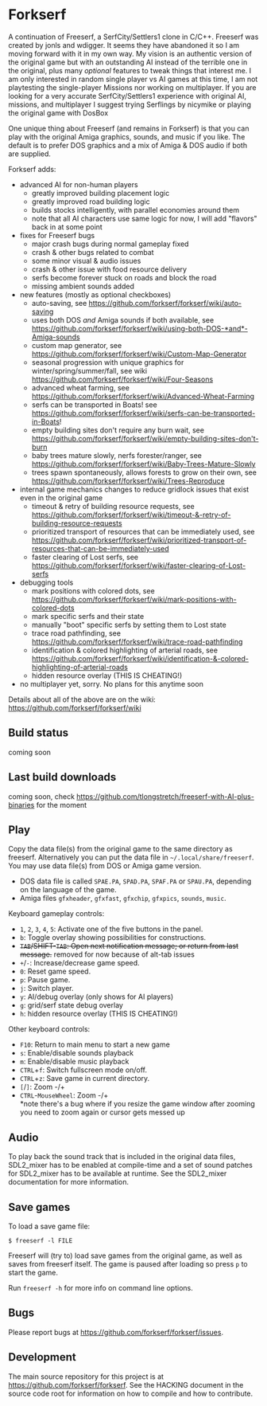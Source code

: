 Forkserf
========

A continuation of Freeserf, a SerfCity/Settlers1 clone in C/C++.  Freeserf was created by jonls and wdigger.  It seems they have abandoned it so I am moving forward with it in my own way.  My vision is an authentic version of the original game but with an outstanding AI instead of the terrible one in the original, plus many *optional* features to tweak things that interest me.  I am only interested in random single player vs AI games at this time, I am not playtesting the single-player Missions nor working on multiplayer.  If you are looking for a very accurate SerfCity/Settlers1 experience with original AI, missions, and multiplayer I suggest trying Serflings by nicymike or playing the original game with DosBox

One unique thing about Freeserf (and remains in Forkserf) is that you can play with the original Amiga graphics, sounds, and music if you like.  The default is to prefer DOS graphics and a mix of Amiga & DOS audio if both are supplied.

Forkserf adds:
- advanced AI for non-human players
  - greatly improved building placement logic
  - greatly improved road building logic
  - builds stocks intelligently, with parallel economies around them
  - note that all AI characters use same logic for now, I will add "flavors" back in at some point
- fixes for Freeserf bugs
  - major crash bugs during normal gameplay fixed
  - crash & other bugs related to combat
  - some minor visual & audio issues
  - crash & other issue with food resource delivery
  - serfs become forever stuck on roads and block the road
  - missing ambient sounds added
- new features (mostly as optional checkboxes)
  - auto-saving, see https://github.com/forkserf/forkserf/wiki/auto-saving
  - uses both DOS *and* Amiga sounds if both available, see https://github.com/forkserf/forkserf/wiki/using-both-DOS-*and*-Amiga-sounds
  - custom map generator, see https://github.com/forkserf/forkserf/wiki/Custom-Map-Generator
  - seasonal progression with unique graphics for winter/spring/summer/fall, see wiki https://github.com/forkserf/forkserf/wiki/Four-Seasons
  - advanced wheat farming,  see https://github.com/forkserf/forkserf/wiki/Advanced-Wheat-Farming
  - serfs can be transported in Boats!  see https://github.com/forkserf/forkserf/wiki/serfs-can-be-transported-in-Boats!
  - empty building sites don't require any burn wait, see https://github.com/forkserf/forkserf/wiki/empty-building-sites-don't-burn
  - baby trees mature slowly, nerfs forester/ranger,  see https://github.com/forkserf/forkserf/wiki/Baby-Trees-Mature-Slowly
  - trees spawn spontaneously, allows forests to grow on their own, see https://github.com/forkserf/forkserf/wiki/Trees-Reproduce
- internal game mechanics changes to reduce gridlock issues that exist even in the original game
  - timeout & retry of building resource requests, see https://github.com/forkserf/forkserf/wiki/timeout-&-retry-of-building-resource-requests
  - prioritized transport of resources that can be immediately used, see https://github.com/forkserf/forkserf/wiki/prioritized-transport-of-resources-that-can-be-immediately-used
  - faster clearing of Lost serfs, see https://github.com/forkserf/forkserf/wiki/faster-clearing-of-Lost-serfs
- debugging tools
  - mark positions with colored dots, see https://github.com/forkserf/forkserf/wiki/mark-positions-with-colored-dots
  - mark specific serfs and their state
  - manually "boot" specific serfs by setting them to Lost state
  - trace road pathfinding, see https://github.com/forkserf/forkserf/wiki/trace-road-pathfinding
  - identification & colored highlighting of arterial roads, see https://github.com/forkserf/forkserf/wiki/identification-&-colored-highlighting-of-arterial-roads
  - hidden resource overlay (THIS IS CHEATING!)
- no multiplayer yet, sorry.  No plans for this anytime soon

Details about all of the above are on the wiki: https://github.com/forkserf/forkserf/wiki

Build status
------------
coming soon

Last build downloads
--------------------

coming soon, check https://github.com/tlongstretch/freeserf-with-AI-plus-binaries for the moment

Play
------
Copy the data file(s) from the original game to the same directory as freeserf. Alternatively you can put the data file in `~/.local/share/freeserf`. You may use data file(s) from DOS or Amiga game version.

* DOS data file is called `SPAE.PA`, `SPAD.PA`, `SPAF.PA` or `SPAU.PA`, depending on the language of the game.
* Amiga files `gfxheader`, `gfxfast`, `gfxchip`, `gfxpics`, `sounds`, `music`.

Keyboard gameplay controls:

* `1`, `2`, `3`, `4`, `5`: Activate one of the five buttons in the panel.
* `b`: Toggle overlay showing possibilities for constructions.
* ~~`TAB`/SHIFT-`TAB`: Open next notification message; or return from last message.~~ removed for now because of alt-tab issues
* `+`/`-`: Increase/decrease game speed.
* `0`: Reset game speed.
* `p`: Pause game.
* `j`: Switch player.
* `y`: AI/debug overlay (only shows for AI players)
* `g`: grid/serf state debug overlay
* `h`: hidden resource overlay (THIS IS CHEATING!)

Other keyboard controls:

* `F10`: Return to main menu to start a new game
* `s`: Enable/disable sounds playback
* `m`: Enable/disable music playback
* `CTRL`+`f`: Switch fullscreen mode on/off.
* `CTRL`+`z`: Save game in current directory.
* `[`/`]`: Zoom -/+
* `CTRL`-`MouseWheel`: Zoom -/+     
  *note there's a bug where if you resize the game window after zooming you need to zoom again or cursor gets messed up


Audio
-----

To play back the sound track that is included in the original data files,
SDL2_mixer has to be enabled at compile-time and a set of sound patches
for SDL2_mixer has to be available at runtime. See the SDL2_mixer
documentation for more information.


Save games
----------
To load a save game file:

`$ freeserf -l FILE`

Freeserf will (try to) load save games from the original game, as well as saves from freeserf itself.
The game is paused after loading so press `p` to start the game.

Run `freeserf -h` for more info on command line options.


Bugs
----
Please report bugs at <https://github.com/forkserf/forkserf/issues>.


Development
-----------
The main source repository for this project is at <https://github.com/forkserf/forkserf>. See the HACKING document in the source code root for information on how to compile and how to contribute.
